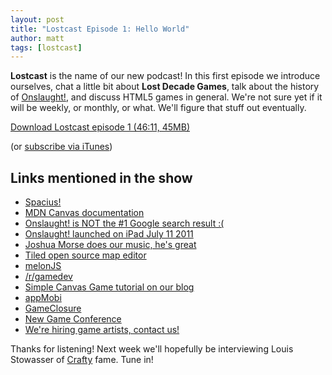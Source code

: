 ```yaml
---
layout: post
title: "Lostcast Episode 1: Hello World"
author: matt
tags: [lostcast]
---
```

**Lostcast** is the name of our new podcast! In this first episode we introduce ourselves, chat a little bit about **Lost Decade Games**, talk about the history of [Onslaught!](/onslaught_arena/), and discuss HTML5 games in general. We're not sure yet if it will be weekly, or monthly, or what. We'll figure that stuff out eventually.

<a class="download-podcast" href="http://media.lostdecadegames.com/lostcast/lostcast_episode_1_hello_world.mp3">
	Download Lostcast episode 1 (46:11, 45MB)
</a>

<p class="subtext">
	(or <a href="{{ site.lostcast_itunes_url }}">subscribe via iTunes</a>)
</p>

## Links mentioned in the show

* [Spacius!][1]
* [MDN Canvas documentation][2]
* [Onslaught! is NOT the #1 Google search result :(][3]
* [Onslaught! launched on iPad July 11 2011][4]
* [Joshua Morse does our music, he's great][5]
* [Tiled open source map editor][6]
* [melonJS][7]
* [/r/gamedev][8]
* [Simple Canvas Game tutorial on our blog][9]
* [appMobi][10]
* [GameClosure][11]
* [New Game Conference][12]
* [We're hiring game artists, contact us!][13]

Thanks for listening! Next week we'll hopefully be interviewing Louis Stowasser of [Crafty][14] fame. Tune in!

[1]: http://richtaur.github.com/demos/spacius/
[2]: https://developer.mozilla.org/en/Canvas_tutorial
[3]: http://goo.gl/f7PYe
[4]: http://www.lostdecadegames.com/the-road-to-a-production-quality-html5-game-o/
[5]: http://jmflava.com/
[6]: http://www.mapeditor.org/
[7]: http://www.melonjs.org/
[8]: http://reddit.com/r/gamedev/
[9]: http://www.lostdecadegames.com/how-to-make-a-simple-html5-canvas-game/
[10]: http://www.appmobi.com/
[11]: http://gameclosure.com/
[12]: http://www.newgameconf.com/
[13]: http://www.lostdecadegames.com/contact/
[14]: http://craftyjs.com/
